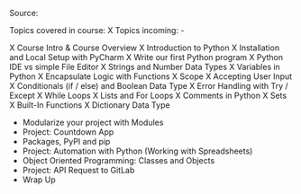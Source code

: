 Source:

Topics covered in course: X
Topics incoming: - 

X Course Intro & Course Overview
X Introduction to Python
X Installation and Local Setup with PyCharm
X Write our first Python program
X Python IDE vs simple File Editor
X Strings and Number Data Types
X Variables in Python
X Encapsulate Logic with Functions
X Scope
X Accepting User Input
X Conditionals (if / else) and Boolean Data Type
X Error Handling with Try / Except
X While Loops
X Lists and For Loops
X Comments in Python
X Sets
X Built-In Functions
X Dictionary Data Type
- Modularize your project with Modules
- Project: Countdown App
- Packages, PyPI and pip
- Project: Automation with Python (Working with Spreadsheets)
- Object Oriented Programming: Classes and Objects
- Project: API Request to GitLab
- Wrap Up
